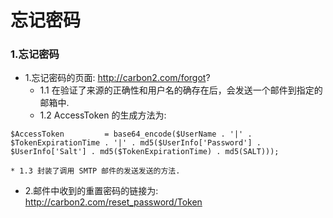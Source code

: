 # 忘记密码

### 1.忘记密码
* 1.忘记密码的页面: http://carbon2.com/forgot?
    * 1.1 在验证了来源的正确性和用户名的确存在后，会发送一个邮件到指定的邮箱中.
    * 1.2 AccessToken 的生成方法为: 

```
$AccessToken         = base64_encode($UserName . '|' . $TokenExpirationTime . '|' . md5($UserInfo['Password'] . $UserInfo['Salt'] . md5($TokenExpirationTime) . md5(SALT)));
```
    * 1.3 封装了调用 SMTP 邮件的发送发送的方法.

* 2.邮件中收到的重置密码的链接为: http://carbon2.com/reset_password/Token
